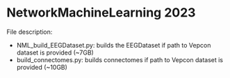 # NetworkMachineLearning 2023

File description: <br>
- NML_build_EEGDataset.py: builds the EEGDataset if path to Vepcon dataset is provided (~7GB)
- build_connectomes.py: builds connectomes if path to Vepcon dataset is provided (~10GB)
